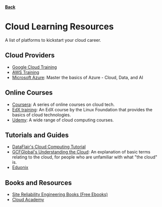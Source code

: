 **[Back](/README.md/)**

# Cloud Learning Resources

A list of platforms to kickstart your cloud career.

## Cloud Providers

* [Google Cloud Training](https://cloud.google.com/training)
* [AWS Training](https://aws.amazon.com/training/)
* [Microsoft Azure](https://docs.microsoft.com/en-us/users/microsoftazuretrainingandcertifications/collections/m6d0hn5nn3edn3): Master the basics of Azure - Cloud, Data, and AI

## Online Courses

* [Coursera](https://www.coursera.org/promo/cloud-technology-free-courses): A series of online courses on cloud tech.
* [EdX training](https://www.edx.org/course/introduction-to-cloud-infrastructure-technologies): An EdX course by the Linux Foundation that provides the basics of cloud technologies.
* [Udemy](https://www.udemy.com/courses/search/?q=cloud+computing&src=sac&kw=cloud): A wide range of cloud computing courses.

## Tutorials and Guides

* [DataFlair's Cloud Computing Tutorial](https://data-flair.training/blogs/cloud-computing-tutorial/)
* [GCFGlobal's Understanding the Cloud](https://edu.gcfglobal.org/en/computerbasics/understanding-the-cloud/1/): An explanation of basic terms relating to the cloud, for people who are unfamiliar with what "the cloud" is.
* [Eduonix](https://www.eduonix.com/courses/Software-Development/Learn-Cloud-Computing-from-Scratch-for-Beginners)

## Books and Resources

* [Site Reliability Engineering Books (Free Ebooks)](https://sre.google/books/)
* [Cloud Academy](https://cloudacademy.com/)